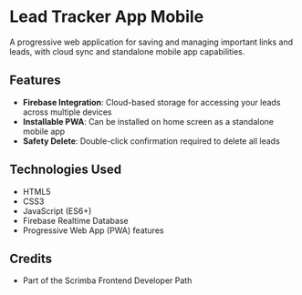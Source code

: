 # Lead Tracker App Mobile

A progressive web application for saving and managing important links and leads, with cloud sync and standalone mobile app capabilities.

## Features

- **Firebase Integration**: Cloud-based storage for accessing your leads across multiple devices
- **Installable PWA**: Can be installed on home screen as a standalone mobile app
- **Safety Delete**: Double-click confirmation required to delete all leads

## Technologies Used

- HTML5
- CSS3
- JavaScript (ES6+)
- Firebase Realtime Database
- Progressive Web App (PWA) features

## Credits

- Part of the Scrimba Frontend Developer Path